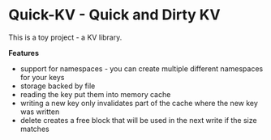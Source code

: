 # Quick-KV - Quick and Dirty KV

This is a toy project - a KV library.

**Features**
- support for namespaces - you can create multiple different namespaces for your keys
- storage backed by file
- reading the key put them into memory cache
- writing a new key only invalidates part of the cache where the new key was written
- delete creates a free block that will be used in the next write if the size matches